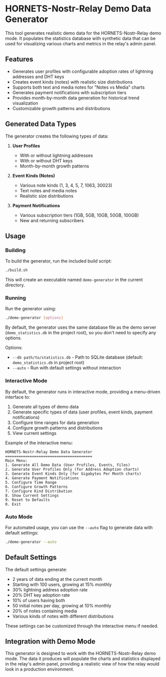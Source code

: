 # HORNETS-Nostr-Relay Demo Data Generator

This tool generates realistic demo data for the HORNETS-Nostr-Relay demo mode. It populates the statistics database with synthetic data that can be used for visualizing various charts and metrics in the relay's admin panel.

## Features

- Generates user profiles with configurable adoption rates of lightning addresses and DHT keys
- Creates event kinds (notes) with realistic size distributions
- Supports both text and media notes for "Notes vs Media" charts
- Generates payment notifications with subscription tiers
- Provides month-by-month data generation for historical trend visualization
- Customizable growth patterns and distributions

## Generated Data Types

The generator creates the following types of data:

1. **User Profiles**
   - With or without lightning addresses
   - With or without DHT keys
   - Month-by-month growth patterns

2. **Event Kinds (Notes)**
   - Various note kinds (1, 3, 4, 5, 7, 1063, 30023)
   - Text notes and media notes
   - Realistic size distributions

3. **Payment Notifications**
   - Various subscription tiers (1GB, 5GB, 10GB, 50GB, 100GB)
   - New and returning subscribers

## Usage

### Building

To build the generator, run the included build script:

```bash
./build.sh
```

This will create an executable named `demo-generator` in the current directory.

### Running

Run the generator using:

```bash
./demo-generator [options]
```

By default, the generator uses the same database file as the demo server (`demo_statistics.db` in the project root), so you don't need to specify any options.

Options:
- `--db path/to/statistics.db` - Path to SQLite database (default: `demo_statistics.db` in project root)
- `--auto` - Run with default settings without interaction

### Interactive Mode

By default, the generator runs in interactive mode, providing a menu-driven interface to:

1. Generate all types of demo data
2. Generate specific types of data (user profiles, event kinds, payment notifications)
3. Configure time ranges for data generation
4. Configure growth patterns and distributions
5. View current settings

Example of the interactive menu:

```
HORNETS-Nostr-Relay Demo Data Generator
=======================================
Main Menu:
1. Generate All Demo Data (User Profiles, Events, Files)
2. Generate User Profiles Only (for Address Adoption charts)
3. Generate Event Kinds Only (for Gigabytes Per Month charts)
4. Generate Payment Notifications
5. Configure Time Range
6. Configure Growth Patterns
7. Configure Kind Distribution
8. Show Current Settings
9. Reset to Defaults
0. Exit
```

### Auto Mode

For automated usage, you can use the `--auto` flag to generate data with default settings:

```bash
./demo-generator --auto
```

## Default Settings

The default settings generate:
- 2 years of data ending at the current month
- Starting with 100 users, growing at 15% monthly
- 30% lightning address adoption rate
- 20% DHT key adoption rate
- 10% of users having both
- 50 initial notes per day, growing at 10% monthly
- 20% of notes containing media
- Various kinds of notes with different distributions

These settings can be customized through the interactive menu if needed.

## Integration with Demo Mode

This generator is designed to work with the HORNETS-Nostr-Relay demo mode. The data it produces will populate the charts and statistics displayed in the relay's admin panel, providing a realistic view of how the relay would look in a production environment.
